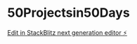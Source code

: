 # 50Projectsin50Days

[Edit in StackBlitz next generation editor ⚡️](https://stackblitz.com/~/github.com/montsedev/50Projectsin50Days)